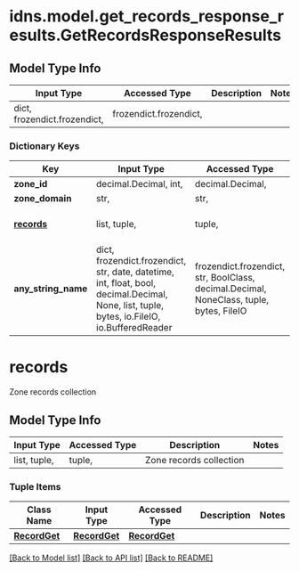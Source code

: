 # idns.model.get_records_response_results.GetRecordsResponseResults

## Model Type Info
Input Type | Accessed Type | Description | Notes
------------ | ------------- | ------------- | -------------
dict, frozendict.frozendict,  | frozendict.frozendict,  |  | 

### Dictionary Keys
Key | Input Type | Accessed Type | Description | Notes
------------ | ------------- | ------------- | ------------- | -------------
**zone_id** | decimal.Decimal, int,  | decimal.Decimal,  |  | [optional] 
**zone_domain** | str,  | str,  |  | [optional] 
**[records](#records)** | list, tuple,  | tuple,  | Zone records collection | [optional] 
**any_string_name** | dict, frozendict.frozendict, str, date, datetime, int, float, bool, decimal.Decimal, None, list, tuple, bytes, io.FileIO, io.BufferedReader | frozendict.frozendict, str, BoolClass, decimal.Decimal, NoneClass, tuple, bytes, FileIO | any string name can be used but the value must be the correct type | [optional]

# records

Zone records collection

## Model Type Info
Input Type | Accessed Type | Description | Notes
------------ | ------------- | ------------- | -------------
list, tuple,  | tuple,  | Zone records collection | 

### Tuple Items
Class Name | Input Type | Accessed Type | Description | Notes
------------- | ------------- | ------------- | ------------- | -------------
[**RecordGet**](RecordGet.md) | [**RecordGet**](RecordGet.md) | [**RecordGet**](RecordGet.md) |  | 

[[Back to Model list]](../../README.md#documentation-for-models) [[Back to API list]](../../README.md#documentation-for-api-endpoints) [[Back to README]](../../README.md)

